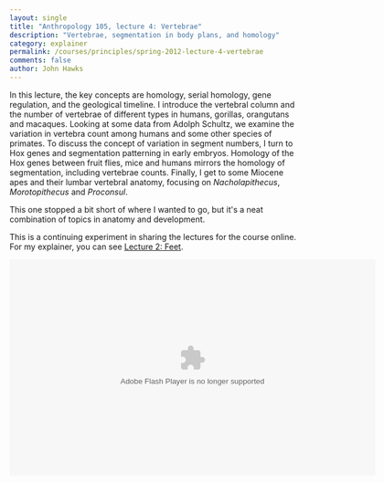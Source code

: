 ```yaml
---
layout: single 
title: "Anthropology 105, lecture 4: Vertebrae" 
description: "Vertebrae, segmentation in body plans, and homology" 
category: explainer
permalink: /courses/principles/spring-2012-lecture-4-vertebrae
comments: false 
author: John Hawks 
---
```


In this lecture, the key concepts are homology, serial homology, gene regulation, and the geological timeline. I introduce the vertebral column and the number of vertebrae of different types in humans, gorillas, orangutans and macaques. Looking at some data from Adolph Schultz, we examine the variation in vertebra count among humans and some other species of primates. To discuss the concept of variation in segment numbers, I turn to Hox genes and segmentation patterning in early embryos. Homology of the Hox genes between fruit flies, mice and humans mirrors the homology of segmentation, including vertebrae counts. Finally, I get to some Miocene apes and their lumbar vertebral anatomy, focusing on <em>Nacholapithecus</em>, <em>Morotopithecus</em> and <em>Proconsul</em>. 

This one stopped a bit short of where I wanted to go, but it's a neat combination of topics in anatomy and development. 

This is a continuing experiment in sharing the lectures for the course online. For my explainer, you can see <a href="http://johnhawks.net/courses/principles/spring-2012-lecture-2">Lecture 2: Feet</a>. 

<div class="middle-picture">
<object classid='clsid:D27CDB6E-AE6D-11cf-96B8-444553540000' width='640' height='379' id='single1' name='single1'>
	<param name='movie' value='http://johnhawks.net/graphics/player.swf'>
	<param name='allowfullscreen' value='true'>
	<param name='allowscriptaccess' value='always'>
	<param name='wmode' value='transparent'>
	<param name='flashvars' value='file=Anthropology_105_2012-02-06_180005.m4v&streamer=rtmp://lcstreamer.doit.wisc.edu/lectures/&autostart=false&stretching=fill'>
<embed
	type='application/x-shockwave-flash'
	id='single2'
	name='single2'
	src='http://johnhawks.net/graphics/player.swf'
	width='640'
	height='379'
	bgcolor='undefined'
	allowscriptaccess='always'
	allowfullscreen='true'
	wmode='transparent'
	flashvars='file=Anthropology_105_2012-02-06_180005.m4v&streamer=rtmp://lcstreamer.doit.wisc.edu/lectures/&autostart=false&stretching=fill'/>
</object>
</div>


